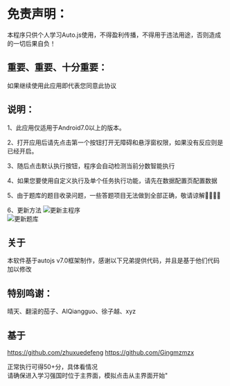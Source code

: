 #       免责声明：

 本程序只供个人学习Auto.js使用，不得盈利传播，不得用于违法用途，否则造成的一切后果自负！

  ##   重要、重要、十分重要：
 如果继续使用此应用即代表您同意此协议

  ##       说明：
 1、此应用仅适用于Android7.0以上的版本。

 2、打开应用后请先点击第一个按钮打开无障碍和悬浮窗权限，如果没有反应则是已经开启。 

 3、随后点击默认执行按钮，程序会自动检测当前分数智能执行 

 4、如果您要使用自定义执行及单个任务执行功能，请先在数据配置页配置数据
 
 5、由于题库的题目收录问题，一些答题项目无法做到全部正确，敬请谅解🙂🙂🙂🙂
 
 6、更新方法 ![更新主程序](https://secure.wostatic.cn/static%2F91QMZub4NA3AK5ZGdX2XpZ%2F%E6%9B%B4%E6%96%B0%E4%B8%BB%E7%A8%8B%E5%BA%8F.jpg?auth_key=1624008139-b2FHeAc4qm4fLMx4kET2mV-0-d9430f97824cf20b240d1133f6f7ef5c&image_process=resize,w_720)  
           ![更新题库](https://secure.wostatic.cn/static%2Fh9pf7CdsiBKMgXH5QPrH5v%2F%E6%9B%B4%E6%96%B0%E9%A2%98%E5%BA%93.jpg?auth_key=1624008139-tBRrk5ZLXY872QdjkDrUKN-0-a8ca8b8bedc21adff796130b2582babb&image_process=resize,w_720)
 

  ##       关于
 本软件基于autojs v7.0框架制作，感谢以下兄弟提供代码，并且是基于他们代码加以修改

  ##       特别鸣谢：
 晴天、翻滚的茄子、AIQiangguo、徐子越、xyz
 ## 基于
 https://github.com/zhuxuedefeng
 https://github.com/Gingmzmzx

 正常执行可得50+分，具体看情况         
 请确保进入学习强国时位于主界面，模拟点击从主界面开始"

